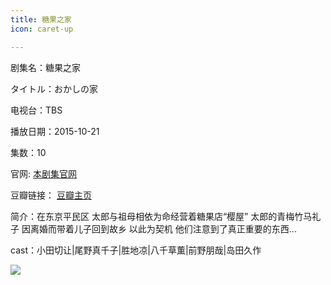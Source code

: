 ```yaml
---
title: 糖果之家
icon: caret-up

---
```


剧集名：糖果之家

タイトル：おかしの家

电视台：TBS

播放日期：2015-10-21

集数：10

官网: [本剧集官网](https://www.tbs.co.jp/okashinoie2015/)

豆瓣链接： [豆瓣主页](https://movie.douban.com/subject/26602200/)


简介：在东京平民区 太郎与祖母相依为命经营着糖果店“樱屋” 太郎的青梅竹马礼子 因离婚而带着儿子回到故乡 以此为契机 他们注意到了真正重要的东西... ​​​

cast：小田切让|尾野真千子|胜地凉|八千草薫|前野朋哉|岛田久作

![](https://listpic.tsgsanjiao.com/2015/2015tgzj.jpg)